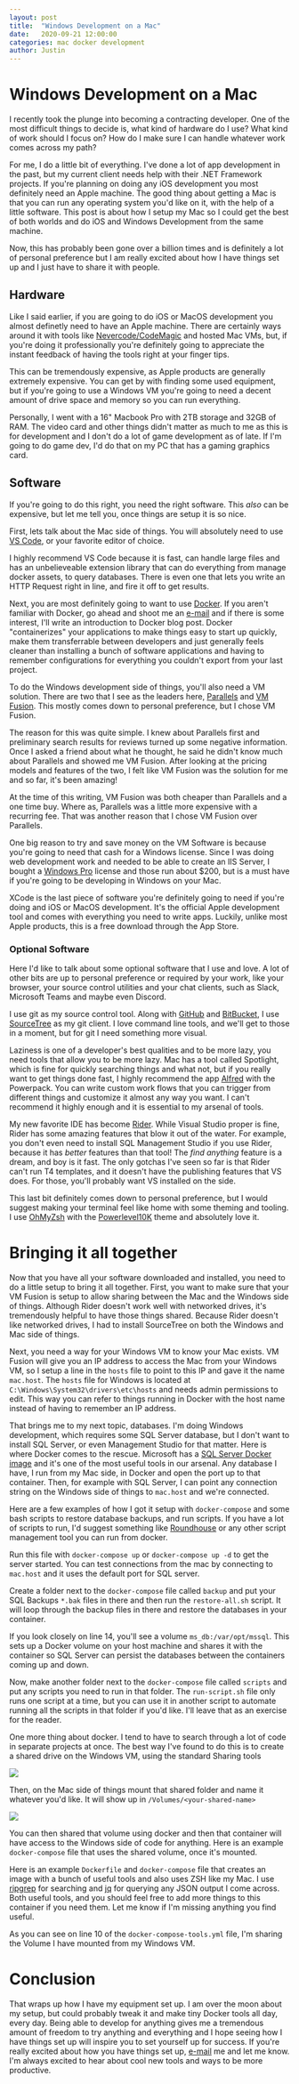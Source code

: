 ```yaml
---
layout: post
title:  "Windows Development on a Mac"
date:   2020-09-21 12:00:00
categories: mac docker development
author: Justin
---
```


# Windows Development on a Mac
I recently took the plunge into becoming a contracting developer. One of the most difficult things to decide is, what kind of hardware do I use? What kind of work should I focus on? How do I make sure I can handle whatever work comes across my path?

For me, I do a little bit of everything. I've done a lot of app development in the past, but my current client needs help with their .NET Framework projects. If you're planning on doing any iOS development you most definitely need an Apple machine. The good thing about getting a Mac is that you can run any operating system you'd like on it, with the help of a little software. This post is about how I setup my Mac so I could get the best of both worlds and do iOS and Windows Development from the same machine.

Now, this has probably been gone over a billion times and is definitely a lot of personal preference but I am really excited about how I have things set up and I just have to share it with people.

## Hardware
Like I said earlier, if you are going to do iOS or MacOS development you almost definetly need to have an Apple machine. There are certainly ways around it with tools like [Nevercode/CodeMagic](https://nevercode.io/) and hosted Mac VMs, but, if you're doing it professionally you're definitely going to appreciate the instant feedback of having the tools right at your finger tips.

This can be tremendously expensive, as Apple products are generally extremely expensive. You can get by with finding some used equipment, but if you're going to use a Windows VM you're going to need a decent amount of drive space and memory so you can run everything.

Personally, I went with a 16" Macbook Pro with 2TB storage and 32GB of RAM. The video card and other things didn't matter as much to me as this is for development and I don't do a lot of game development as of late. If I'm going to do game dev, I'd do that on my PC that has a gaming graphics card.

## Software
If you're going to do this right, you need the right software. This _also_ can be expensive, but let me tell you, once things are setup it is so nice.

First, lets talk about the Mac side of things. You will absolutely need to use [VS Code](https://code.visualstudio.com/), or your favorite editor of choice.

I highly recommend VS Code because it is fast, can handle large files and has an unbelieveable extension library that can do everything from manage docker assets, to query databases. There is even one that lets you write an HTTP Request right in line, and fire it off to get results.

Next, you are most definitely going to want to use [Docker](https://www.docker.com/). If you aren't familiar with Docker, go ahead and shoot me an [e-mail](mailto:blog@sciencevikinglabs.com) and if there is some interest, I'll write an introduction to Docker blog post. Docker "containerizes" your applications to make things easy to start up quickly, make them transferrable between developers and just generally feels cleaner than installing a bunch of software applications and having to remember configurations for everything you couldn't export from your last project.

To do the Windows development side of things, you'll also need a VM solution. There are two that I see as the leaders here, [Parallels](https://www.parallels.com/) and [VM Fusion](https://www.vmware.com/products/fusion.html). This mostly comes down to personal preference, but I chose VM Fusion.

The reason for this was quite simple. I knew about Parallels first and preliminary search results for reviews turned up some negative information. Once I asked a friend about what he thought, he said he didn't know much about Parallels and showed me VM Fusion. After looking at the pricing models and features of the two, I felt like VM Fusion was the solution for me and so far, it's been amazing!

At the time of this writing, VM Fusion was both cheaper than Parallels and a one time buy. Where as, Parallels was a little more expensive with a recurring fee. That was another reason that I chose VM Fusion over Parallels.

One big reason to try and save money on the VM Software is because you're going to need that cash for a Windows license. Since I was doing web development work and needed to be able to create an IIS Server, I bought a [Windows Pro](https://www.microsoft.com/en-us/p/windows-10-pro/df77x4d43rkt?activetab=pivot%3aoverviewtab) license and those run about $200, but is a must have if you're going to be developing in Windows on your Mac.

XCode is the last piece of software you're definitely going to need if you're doing and iOS or MacOS development. It's the official Apple development tool and comes with everything you need to write apps. Luckily, unlike most Apple products, this is a free download through the App Store.

### Optional Software

Here I'd like to talk about some optional software that I use and love. A lot of other bits are up to personal preference or required by your work, like your browser, your source control utilities and your chat clients, such as Slack, Microsoft Teams and maybe even Discord.

I use git as my source control tool. Along with [GitHub](https://github.com/) and [BitBucket](https://bitbucket.org/product), I use [SourceTree](https://www.sourcetreeapp.com/) as my git client. I love command line tools, and we'll get to those in a moment, but for git I need something more visual.

Laziness is one of a developer's best qualities and to be more lazy, you need tools that allow you to be more lazy. Mac has a tool called Spotlight, which is fine for quickly searching things and what not, but if you really want to get things done fast, I highly recommend the app [Alfred](https://www.alfredapp.com/) with the Powerpack. You can write custom work flows that you can trigger from different things and customize it almost any way you want. I can't recommend it highly enough and it is essential to my arsenal of tools.

My new favorite IDE has become [Rider](https://www.jetbrains.com/rider/download/). While Visual Studio proper is fine, Rider has some amazing features that blow it out of the water. For example, you don't even need to install SQL Management Studio if you use Rider, because it has _better_ features than that tool! The *find anything* feature is a dream, and boy is it fast. The only gotchas I've seen so far is that Rider can't run T4 templates, and it doesn't have the publishing features that VS does. For those, you'll probably want VS installed on the side.

This last bit definitely comes down to personal preference, but I would suggest making your terminal feel like home with some theming and tooling. I use [OhMyZsh](https://ohmyz.sh/) with the [Powerlevel10K](https://github.com/romkatv/powerlevel10k) theme and absolutely love it.

# Bringing it all together

Now that you have all your software downloaded and installed, you need to do a little setup to bring it all together. First, you want to make sure that your VM Fusion is setup to allow sharing between the Mac and the Windows side of things. Although Rider doesn't work well with networked drives, it's tremendously helpful to have those things shared. Because Rider doesn't like networked drives, I had to install SourceTree on both the Windows and Mac side of things.

Next, you need a way for your Windows VM to know your Mac exists. VM Fusion will give you an IP address to access the Mac from your Windows VM, so I setup a line in the `hosts` file to point to this IP and gave it the name `mac.host`. The `hosts` file for Windows is located at `C:\Windows\System32\drivers\etc\hosts` and needs admin permissions to edit. This way you can refer to things running in Docker with the host name instead of having to remember an IP address.

That brings me to my next topic, databases. I'm doing Windows development, which requires some SQL Server database, but I don't want to install SQL Server, or even Management Studio for that matter. Here is where Docker comes to the rescue. Microsoft has a [SQL Server Docker image](https://hub.docker.com/_/microsoft-mssql-server) and it's one of the most useful tools in our arsenal. Any database I have, I run from my Mac side, in Docker and open the port up to that container. Then, for example with SQL Server, I can point any connection string on the Windows side of things to `mac.host` and we're connected.

Here are a few examples of how I got it setup with `docker-compose` and some bash scripts to restore database backups, and run scripts. If you have a lot of scripts to run, I'd suggest something like [Roundhouse](https://hub.docker.com/r/namehillsoftware/dotnet-core-roundhouse/tags/) or any other script management tool you can run from docker.

<script src="https://gist.github.com/jbasinger/58b7c4af6adf6d64c620abbf76449149.js?file=docker-compose.yml"></script>

Run this file with `docker-compose up` or `docker-compose up -d` to get the server started. You can test connections from the mac by connecting to `mac.host` and it uses the default port for SQL server.

<script src="https://gist.github.com/jbasinger/58b7c4af6adf6d64c620abbf76449149.js?file=restore-all.sh"></script>

Create a folder next to the `docker-compose` file called `backup` and put your SQL Backups `*.bak` files in there and then run the `restore-all.sh` script. It will loop through the backup files in there and restore the databases in your container.

If you look closely on line 14, you'll see a volume `ms_db:/var/opt/mssql`. This sets up a Docker volume on your host machine and shares it with the container so SQL Server can persist the databases between the containers coming up and down.

<script src="https://gist.github.com/jbasinger/58b7c4af6adf6d64c620abbf76449149.js?file=run-script.sh"></script>

Now, make another folder next to the `docker-compose` file called `scripts` and put any scripts you need to run in that folder. The `run-script.sh` file only runs one script at a time, but you can use it in another script to automate running all the scripts in that folder if you'd like. I'll leave that as an exercise for the reader.

One more thing about docker. I tend to have to search through a lot of code in separate projects at once. The best way I've found to do this is to create a shared drive on the Windows VM, using the standard Sharing tools

<img src="/images/windows-development-on-a-mac/winhost-sharing.png"/>

Then, on the Mac side of things mount that shared folder and name it whatever you'd like. It will show up in `/Volumes/<your-shared-name>`

<img src="/images/windows-development-on-a-mac/connect-to-server-mac.png"/>

You can then shared that volume using docker and then that container will have access to the Windows side of code for anything. Here is an example `docker-compose` file that uses the shared volume, once it's mounted.

Here is an example `Dockerfile` and `docker-compose` file that creates an image with a bunch of useful tools and also uses ZSH like my Mac. I use [ripgrep](https://github.com/BurntSushi/ripgrep) for searching and [jq](https://stedolan.github.io/jq/) for querying any JSON output I come across. Both useful tools, and you should feel free to add more things to this container if you need them. Let me know if I'm missing anything you find useful.

<script src="https://gist.github.com/jbasinger/58b7c4af6adf6d64c620abbf76449149.js?file=Dockerfile"></script>

<script src="https://gist.github.com/jbasinger/58b7c4af6adf6d64c620abbf76449149.js?file=docker-compose-tools.yml"></script>

As you can see on line 10 of the `docker-compose-tools.yml` file, I'm sharing the Volume I have mounted from my Windows VM.

# Conclusion

That wraps up how I have my equipment set up. I am over the moon about my setup, but could probably tweak it and make tiny Docker tools all day, every day. Being able to develop for anything gives me a tremendous amount of freedom to try anything and everything and I hope seeing how I have things set up will inspire you to set yourself up for success. If you're really excited about how you have things set up, [e-mail](mailto:blog@sciencevikinglabs.com) me and let me know. I'm always excited to hear about cool new tools and ways to be more productive.